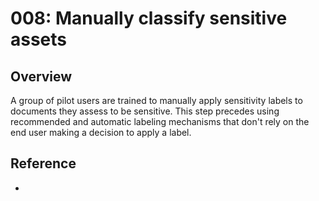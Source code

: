 # 008: Manually classify sensitive assets

## Overview

A group of pilot users are trained to manually apply sensitivity labels to documents they assess to be sensitive. This step precedes using recommended and automatic labeling mechanisms that don't rely on the end user making a decision to apply a label.

## Reference

* 

